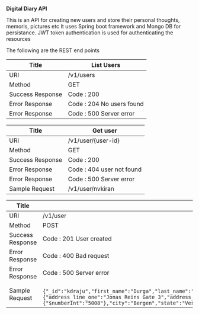 **Digital Diary API**

This is an API for creating new users and store their personal thoughts, memoris, pictures etc
It uses Spring boot framework and Mongo DB for persistance. JWT token authentication is used for authenticating the resources

The following are the REST end points

| Title | List Users |
| ----------- | ----------- |
| URI | /v1/users |
| Method | GET |
| Success Response | Code : 200 |
| Error Response | Code : 204 No users found  |
| Error Response | Code : 500 Server error  |


| Title | Get user |
| ----------- | ----------- |
| URI | /v1/user/{user-id}|
| Method | GET |
| Success Response | Code : 200 |
| Error Response | Code : 404 user not found  |
| Error Response | Code : 500 Server error  |
| Sample Request | /v1/user/nvkiran |


| Title | Create a user |
| ----------- | ----------- |
| URI | /v1/user|
| Method | POST |
| Success Response | Code : 201 User created|
| Error Response | Code : 400 Bad request  |
| Error Response | Code : 500 Server error  |
| Sample Request | ``` {"_id":"kdraju","first_name":"Durga","last_name":"Adiraju","phone_number":"48612486","email_id":"kd@gmail.com","address":{"address_line_one":"Jonas Reins Gate 3","address_line_two":"Bergen","postal_code":{"$numberInt":"5008"},"city":"Bergen","state":"Vestlandet"},"_class":"com.github.vknukala.digitaldiary.model.User"}```|


